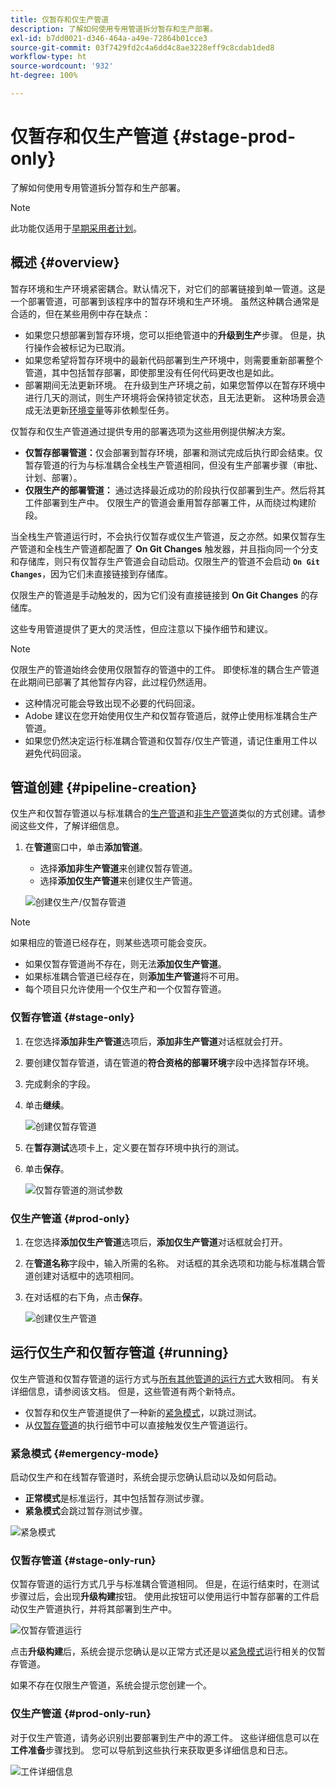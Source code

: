 ```yaml
---
title: 仅暂存和仅生产管道
description: 了解如何使用专用管道拆分暂存和生产部署。
exl-id: b7dd0021-d346-464a-a49e-72864b01cce3
source-git-commit: 03f7429fd2c4a6dd4c8ae3228eff9c8cdab1ded8
workflow-type: ht
source-wordcount: '932'
ht-degree: 100%

---
```


# 仅暂存和仅生产管道 {#stage-prod-only}

了解如何使用专用管道拆分暂存和生产部署。

>[!NOTE]
>
>此功能仅适用于[早期采用者计划](/help/release-notes/current.md#early-adoption)。

## 概述 {#overview}

暂存环境和生产环境紧密耦合。默认情况下，对它们的部署链接到单一管道。这是一个部署管道，可部署到该程序中的暂存环境和生产环境。 虽然这种耦合通常是合适的，但在某些用例中存在缺点：

* 如果您只想部署到暂存环境，您可以拒绝管道中的&#x200B;**升级到生产**&#x200B;步骤。 但是，执行操作会被标记为已取消。
* 如果您希望将暂存环境中的最新代码部署到生产环境中，则需要重新部署整个管道，其中包括暂存部署，即使那里没有任何代码更改也是如此。
* 部署期间无法更新环境。 在升级到生产环境之前，如果您暂停以在暂存环境中进行几天的测试，则生产环境将会保持锁定状态，且无法更新。 这种场景会造成无法更新[环境变量](/help/getting-started/build-environment.md#environment-variables)等非依赖型任务。

仅暂存和仅生产管道通过提供专用的部署选项为这些用例提供解决方案。

* **仅暂存部署管道：**&#x200B;仅会部署到暂存环境，部署和测试完成后执行即会结束。仅暂存管道的行为与标准耦合全栈生产管道相同，但没有生产部署步骤（审批、计划、部署）。
* **仅限生产的部署管道：** 通过选择最近成功的阶段执行仅部署到生产。然后将其工件部署到生产中。 仅限生产的管道会重用暂存部署工件，从而绕过构建阶段。

当全栈生产管道运行时，不会执行仅暂存或仅生产管道，反之亦然。如果仅暂存生产管道和全栈生产管道都配置了 **On Git Changes** 触发器，并且指向同一个分支和存储库，则只有仅暂存生产管道会自动启动。仅限生产的管道不会启动 **`On Git Changes`**，因为它们未直接链接到存储库。

仅限生产的管道是手动触发的，因为它们没有直接链接到 **On Git Changes** 的存储库。

这些专用管道提供了更大的灵活性，但应注意以下操作细节和建议。

>[!NOTE]
>
>仅限生产的管道始终会使用仅限暂存的管道中的工件。 即使标准的耦合生产管道在此期间已部署了其他暂存内容，此过程仍然适用。
>
>* 这种情况可能会导致出现不必要的代码回滚。
>* Adobe 建议在您开始使用仅生产和仅暂存管道后，就停止使用标准耦合生产管道。
>* 如果您仍然决定运行标准耦合管道和仅暂存/仅生产管道，请记住重用工件以避免代码回滚。

## 管道创建 {#pipeline-creation}

仅生产和仅暂存管道以与标准耦合的[生产管道](/help/using/production-pipelines.md)和[非生产管道](/help/using/non-production-pipelines.md)类似的方式创建。请参阅这些文件，了解详细信息。

1. 在&#x200B;**管道**&#x200B;窗口中，单击&#x200B;**添加管道**。

   * 选择&#x200B;**添加非生产管道**&#x200B;来创建仅暂存管道。
   * 选择&#x200B;**添加仅生产管道**&#x200B;来创建仅生产管道。

   ![创建仅生产/仅暂存管道](/help/assets/configure-pipelines/prod-stage-pipelines.png)

>[!NOTE]
>
>如果相应的管道已经存在，则某些选项可能会变灰。
>
>* 如果仅暂存管道尚不存在，则无法&#x200B;**添加仅生产管道**。
>* 如果标准耦合管道已经存在，则&#x200B;**添加生产管道**&#x200B;将不可用。
>* 每个项目只允许使用一个仅生产和一个仅暂存管道。

### 仅暂存管道 {#stage-only}

1. 在您选择&#x200B;**添加非生产管道**&#x200B;选项后，**添加非生产管道**&#x200B;对话框就会打开。
1. 要创建仅暂存管道，请在管道的&#x200B;**符合资格的部署环境**&#x200B;字段中选择暂存环境。
1. 完成剩余的字段。
1. 单击&#x200B;**继续**。

   ![创建仅暂存管道](/help/assets/configure-pipelines/stage-only.png)

1. 在&#x200B;**暂存测试**&#x200B;选项卡上，定义要在暂存环境中执行的测试。
1. 单击&#x200B;**保存**。

   ![仅暂存管道的测试参数](/help/assets/configure-pipelines/stage-only-test.png)

### 仅生产管道 {#prod-only}

1. 在您选择&#x200B;**添加仅生产管道**&#x200B;选项后，**添加仅生产管道**&#x200B;对话框就会打开。
1. 在&#x200B;**管道名称**&#x200B;字段中，输入所需的名称。 对话框的其余选项和功能与标准耦合管道创建对话框中的选项相同。
1. 在对话框的右下角，点击&#x200B;**保存**。

   ![创建仅生产管道](/help/assets/configure-pipelines/prod-only-pipeline.png)

## 运行仅生产和仅暂存管道 {#running}

仅生产管道和仅暂存管道的运行方式与[所有其他管道的运行方式](/help/using/managing-pipelines.md#running-pipelines)大致相同。 有关详细信息，请参阅该文档。 但是，这些管道有两个新特点。

* 仅暂存和仅生产管道提供了一种新的[紧急模式](#emergency-mode)，以跳过测试。
* 从[仅暂存管道](#stage-only-run)的执行细节中可以直接触发仅生产管道运行。

### 紧急模式 {#emergency-mode}

启动仅生产和在线暂存管道时，系统会提示您确认启动以及如何启动。

* **正常模式**&#x200B;是标准运行，其中包括暂存测试步骤。
* **紧急模式**&#x200B;会跳过暂存测试步骤。

![紧急模式](/help/assets/configure-pipelines/emergency-mode.png)

### 仅暂存管道 {#stage-only-run}

仅暂存管道的运行方式几乎与标准耦合管道相同。 但是，在运行结束时，在测试步骤过后，会出现&#x200B;**升级构建**&#x200B;按钮。 使用此按钮可以使用运行中暂存部署的工件启动仅生产管道执行，并将其部署到生产中。

![仅暂存管道运行](/help/assets/configure-pipelines/stage-only-pipeline-run.png)

点击&#x200B;**升级构建**&#x200B;后，系统会提示您确认是以正常方式还是以[紧急模式](#emergency-mode)运行相关的仅暂存管道。

如果不存在仅限生产管道，系统会提示您创建一个。

### 仅生产管道 {#prod-only-run}

对于仅生产管道，请务必识别出要部署到生产中的源工件。 这些详细信息可以在&#x200B;**工件准备**&#x200B;步骤找到。 您可以导航到这些执行来获取更多详细信息和日志。

![工件详细信息](/help/assets/configure-pipelines/prod-only-pipeline-run.png)

